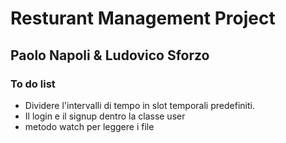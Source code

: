 # Resturant Management Project

## Paolo Napoli & Ludovico Sforzo

### To do list

- Dividere l'intervalli di tempo in slot temporali predefiniti.
- Il login e il signup dentro la classe user
- metodo watch per leggere i file

